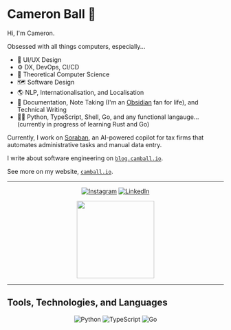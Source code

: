 # Cameron Ball 👋

Hi, I'm Cameron.

Obsessed with all things computers, especially...

- 🎨 UI/UX Design
- ⚙️ DX, DevOps, CI/CD
- 🔭 Theoretical Computer Science
- 🗺️ Software Design
- 🌎 NLP, Internationalisation, and Localisation
- 📝 Documentation, Note Taking (I'm an [Obsidian](https://obsidian.md) fan for life), and Technical Writing
- 👨‍💻 Python, TypeScript, Shell, Go, and any functional langauge... (currently in progress of learning Rust and Go)

Currently, I work on [Soraban](https://www.soraban.com), an AI-powered copilot for tax firms that automates administrative tasks and manual data entry.

I write about software engineering on [`blog.camball.io`](https://blog.camball.io).

See more on my website, [`camball.io`](https://camball.io).

---

<div align="center">
  
[![Instagram](https://img.shields.io/badge/Instagram-E4405F?logo=instagram&logoColor=white)](https://www.instagram.com/camballl)
[![LinkedIn](https://img.shields.io/badge/LinkedIn-%230077B5.svg?logo=linkedin&logoColor=white)](https://linkedin.com/in/camballl)

<img height="180em" src="https://github-readme-stats.vercel.app/api?username=camball&show_icons=true&hide_border=true&&count_private=true&include_all_commits=true" />

</div>

---

## Tools, Technologies, and Languages

<div align="center">

![Python](https://img.shields.io/badge/python-3670A0?style=plastic&logo=python&logoColor=ffdd54)
![TypeScript](https://img.shields.io/badge/TypeScript-3178C6?logo=typescript&logoColor=white)
![Go](https://img.shields.io/badge/go-%2300ADD8.svg?style=plastic&logo=go&logoColor=white)

</div>
